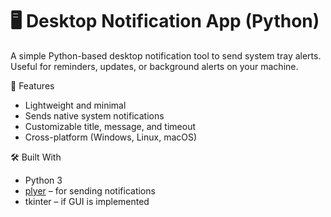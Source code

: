 # 🖥️ Desktop Notification App (Python)

A simple Python-based desktop notification tool to send system tray alerts. Useful for reminders, updates, or background alerts on your machine.

📌 Features

* Lightweight and minimal
* Sends native system notifications
* Customizable title, message, and timeout
* Cross-platform (Windows, Linux, macOS)

🛠️ Built With

* Python 3
* [plyer](https://github.com/kivy/plyer) – for sending notifications
* tkinter – if GUI is implemented



